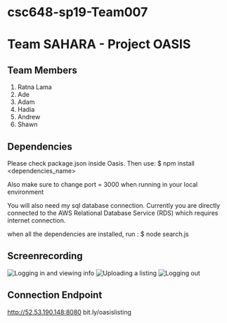 # csc648-sp19-Team007

# Team SAHARA - Project OASIS

## Team Members
1. Ratna Lama
2. Ade
3. Adam
4. Hadia
5. Andrew
6. Shawn

## Dependencies
Please check package.json inside Oasis.
Then use: $ npm install <dependencies_name>

Also make sure to change port = 3000 when running in your local environment

You will also need my sql database connection. Currently you are directly connected to the AWS Relational Database Service (RDS) which requires internet connection.

when all the dependencies are installed, run : $ node search.js

## Screenrecording
![Logging in and viewing info](https://media.giphy.com/media/ciwftmsz4GAav23fGt/giphy.gif)
![Uploading a listing](https://media.giphy.com/media/RKG0W8SPmrs1oqpHcm/giphy.gif)
![Logging out](https://media.giphy.com/media/RKG0W8SPmrs1oqpHcm/giphy.gif)


## Connection Endpoint
http://52.53.190.148:8080
bit.ly/oasislisting

